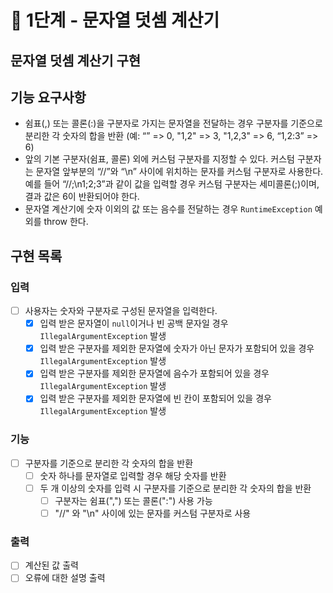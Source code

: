 # 🚀 1단계 - 문자열 덧셈 계산기

문자열 덧셈 계산기 구현
---

## 기능 요구사항
- 쉼표(,) 또는 콜론(:)을 구분자로 가지는 문자열을 전달하는 경우 구분자를 기준으로 분리한 각 숫자의 합을 반환 (예: “” => 0, "1,2" => 3, "1,2,3" => 6, “1,2:3” => 6)
- 앞의 기본 구분자(쉼표, 콜론) 외에 커스텀 구분자를 지정할 수 있다. 커스텀 구분자는 문자열 앞부분의 “//”와 “\n” 사이에 위치하는 문자를 커스텀 구분자로 사용한다. 예를 들어 “//;\n1;2;3”과 같이 값을 입력할 경우 커스텀 구분자는 세미콜론(;)이며, 결과 값은 6이 반환되어야 한다.
- 문자열 계산기에 숫자 이외의 값 또는 음수를 전달하는 경우 `RuntimeException` 예외를 throw 한다.

## 구현 목록
### 입력
- [ ] 사용자는 숫자와 구분자로 구성된 문자열을 입력한다.
  - [x] 입력 받은 문자열이 `null`이거나 빈 공백 문자일 경우 `IllegalArgumentException` 발생
  - [x] 입력 받은 구분자를 제외한 문자열에 숫자가 아닌 문자가 포함되어 있을 경우 `IllegalArgumentException` 발생
  - [x] 입력 받은 구분자를 제외한 문자열에 음수가 포함되어 있을 경우 `IllegalArgumentException` 발생
  - [x] 입력 받은 구분자를 제외한 문자열에 빈 칸이 포함되어 있을 경우 `IllegalArgumentException` 발생

### 기능
- [ ] 구분자를 기준으로 분리한 각 숫자의 합을 반환
  - [ ] 숫자 하나를 문자열로 입력할 경우 해당 숫자를 반환
  - [ ] 두 개 이상의 숫자를 입력 시 구분자를 기준으로 분리한 각 숫자의 합을 반환
    - [ ] 구분자는 쉼표(",") 또는 콜론(":") 사용 가능
    - [ ] "//" 와 "\n" 사이에 있는 문자를 커스텀 구분자로 사용

### 출력
- [ ] 계산된 값 출력
- [ ] 오류에 대한 설명 출력
